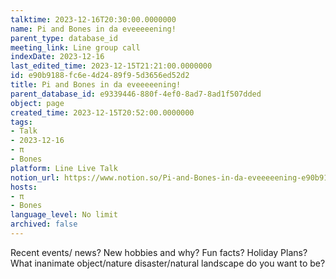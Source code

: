 ```yaml
---
talktime: 2023-12-16T20:30:00.0000000
name: Pi and Bones in da eveeeeening!
parent_type: database_id
meeting_link: Line group call
indexDate: 2023-12-16
last_edited_time: 2023-12-15T21:21:00.0000000
id: e90b9188-fc6e-4d24-89f9-5d3656ed52d2
title: Pi and Bones in da eveeeeening!
parent_database_id: e9339446-880f-4ef0-8ad7-8ad1f507dded
object: page
created_time: 2023-12-15T20:52:00.0000000
tags:
- Talk
- 2023-12-16
- π
- Bones
platform: Line Live Talk
notion_url: https://www.notion.so/Pi-and-Bones-in-da-eveeeeening-e90b9188fc6e4d2489f95d3656ed52d2
hosts:
- π
- Bones
language_level: No limit
archived: false
---
```



Recent events/ news?
New hobbies and why?
Fun facts? 
Holiday Plans?
What inanimate object/nature disaster/natural landscape do you want to be?























